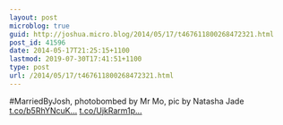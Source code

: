```yaml
---
layout: post
microblog: true
guid: http://joshua.micro.blog/2014/05/17/t467611800268472321.html
post_id: 41596
date: 2014-05-17T21:25:15+1100
lastmod: 2019-07-30T17:41:51+1100
type: post
url: /2014/05/17/t467611800268472321.html
---
```

#MarriedByJosh, photobombed by Mr Mo, pic by Natasha Jade [t.co/b5RhYNcuK...](http://t.co/b5RhYNcuKt) [t.co/UjkRarm1p...](http://t.co/UjkRarm1p2)
